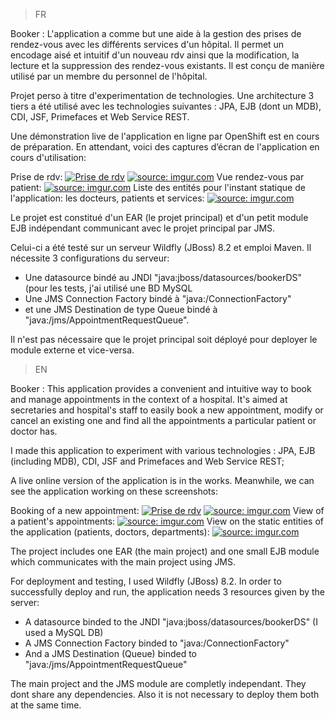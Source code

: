 > FR

Booker :
L'application a comme but une aide à la gestion des prises de rendez-vous avec les différents services d'un hôpital.  Il permet un encodage aisé et intuitif d'un nouveau rdv ainsi que  la modification, la lecture et la suppression des rendez-vous existants. Il est conçu de manière utilisé par un membre du personnel de l'hôpital.

Projet perso à titre d'experimentation de technologies. Une architecture 3 tiers a été utilisé avec les technologies suivantes : JPA, EJB (dont un MDB), CDI, JSF, Primefaces et Web Service REST.

Une démonstration live de l'application en ligne par OpenShift est en cours de préparation. En attendant, voici des captures d’écran de l'application en cours d'utilisation:

Prise de rdv:
<a href="http://imgur.com/VPG4f4b"><img src="http://i.imgur.com/VPG4f4b.png?1" title="Prise de rdv" /></a>
<a href="http://imgur.com/YIncNaN"><img src="http://i.imgur.com/YIncNaN.png?1" title="source: imgur.com" /></a>
Vue rendez-vous par patient:
<a href="http://imgur.com/OGUw00l"><img src="http://i.imgur.com/OGUw00l.png?1" title="source: imgur.com" /></a>
Liste des entités pour l'instant statique de l'application: les docteurs, patients et services:
<a href="http://imgur.com/UQChpYF"><img src="http://i.imgur.com/UQChpYF.png?1" title="source: imgur.com" /></a>


Le projet est constitué d'un EAR (le projet principal) et d'un petit module EJB indépendant communicant avec le projet principal par JMS.

Celui-ci a été testé sur un serveur Wildfly (JBoss) 8.2 et emploi Maven. Il nécessite 3 configurations du serveur:
- Une datasource bindé au JNDI "java:jboss/datasources/bookerDS" (pour les tests, j'ai utilisé une BD MySQL
- Une JMS Connection Factory bindé à "java:/ConnectionFactory"
- et une JMS Destination de type Queue bindé à "java:/jms/AppointmentRequestQueue".

Il n'est pas nécessaire que le projet principal soit déployé pour deployer le module externe et vice-versa.

> EN

Booker :
This application provides a convenient and intuitive way to book and manage appointments in the context of a hospital. It's aimed at secretaries and hospital's staff to easily book a new appointment, modify or cancel an existing one and find all the appointments a particular patient or doctor has.

I made this application to experiment with various technologies : JPA, EJB (including MDB), CDI, JSF and Primefaces and Web Service REST;

A live online version of the application is in the works. Meanwhile, we can see the application working on these screenshots:

Booking of a new appointment:
<a href="http://imgur.com/VPG4f4b"><img src="http://i.imgur.com/VPG4f4b.png?1" title="Prise de rdv" /></a>
<a href="http://imgur.com/YIncNaN"><img src="http://i.imgur.com/YIncNaN.png?1" title="source: imgur.com" /></a>
View of a patient's appointments:
<a href="http://imgur.com/OGUw00l"><img src="http://i.imgur.com/OGUw00l.png?1" title="source: imgur.com" /></a>
View on the static entities of the application (patients, doctors, departments):
<a href="http://imgur.com/UQChpYF"><img src="http://i.imgur.com/UQChpYF.png?1" title="source: imgur.com" /></a>

The project includes one EAR (the main project) and one small EJB module which communicates with the main project using JMS.

For deployment and testing, I used Wildfly (JBoss) 8.2. In order to successfully  deploy and run, the application needs 3 resources given by the server:
- A datasource binded to the JNDI "java:jboss/datasources/bookerDS" (I used a MySQL DB)
- A JMS Connection Factory binded to "java:/ConnectionFactory"
- And a JMS Destination (Queue) binded to "java:/jms/AppointmentRequestQueue"

The main project and the JMS module are completly independant. They dont share any dependencies. Also it is not necessary to deploy them both at the same time.
